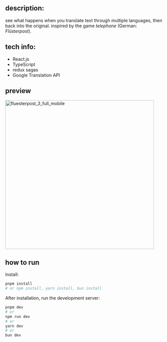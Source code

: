 ## description:

see what happens when you translate text through multiple languages, then back into the original. inspired by the game _telephone_ (German: _Flüsterpost_).

## tech info:

- React.js
- TypeScript
- redux sagas
- Google Translation API

## preview

<img width="474" alt="fluesterpost_3_full_mobile" src="https://github.com/user-attachments/assets/e088f8e4-96ac-4d8d-9ba5-75d4254c81ae" />

## how to run

Install:

```bash
pnpm install
# or npm install, yarn install, bun install
```

After installation, run the development server:

```bash
pnpm dev
# or
npm run dev
# or
yarn dev
# or
bun dev
```
